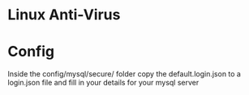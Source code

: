 # Linux Anti-Virus


# Config
Inside the config/mysql/secure/ folder copy the default.login.json to a login.json file and fill in your details for your mysql server